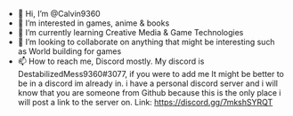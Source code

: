 - 👋 Hi, I’m @Calvin9360
- 👀 I’m interested in games, anime & books
- 🌱 I’m currently learning Creative Media & Game Technologies
- 💞️ I’m looking to collaborate on anything that might be interesting such as World building for games
- 📫 How to reach me, Discord mostly. My discord is DestabilizedMess9360#3077, if you were to add me It might be better to be in a discord im already in. 
      i have a personal discord server and i will know that you are someone from Github because this is the only place i will post a link to the server on.
      Link: https://discord.gg/7mkshSYRQT
<!---
Calvin9360/Calvin9360 is a ✨ special ✨ repository because its `README.md` (this file) appears on your GitHub profile.
You can click the Preview link to take a look at your changes.
--->

